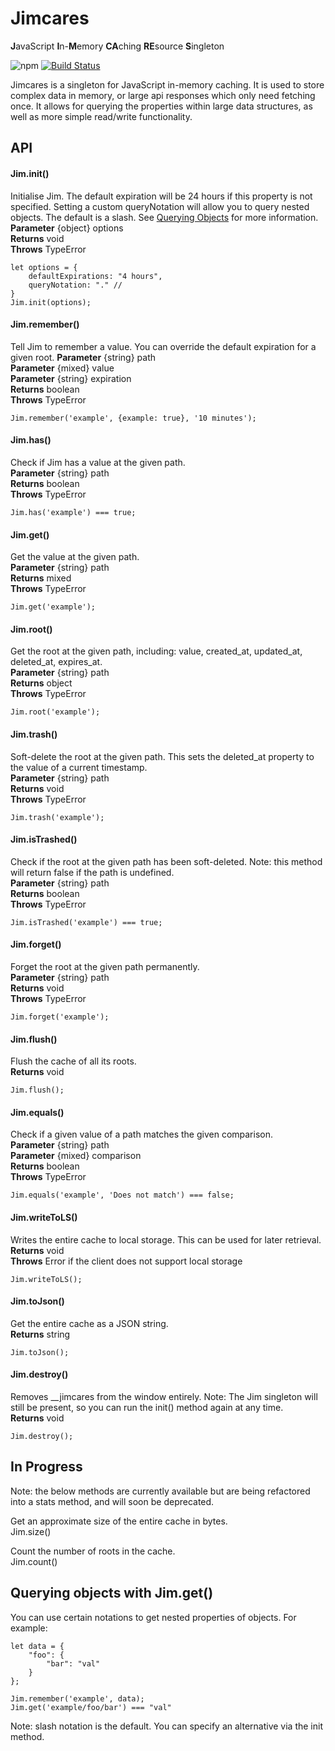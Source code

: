 # Jimcares

**J**avaScript **I**n-**M**emory **CA**ching **RE**source **S**ingleton

![npm](https://img.shields.io/npm/v/jimcares.svg)
[![Build Status](https://travis-ci.org/alexanderpharwood/jimcares.svg?branch=master)](https://travis-ci.org/alexanderpharwood/jimcares)  

Jimcares is a singleton for JavaScript in-memory caching. It is used to store complex data in memory, or large api responses which only need fetching once. It allows for querying the properties within large data structures, as well as more simple read/write functionality.


## API

#### Jim.init()
Initialise Jim. The default expiration will be 24 hours if this property is not specified. Setting a custom queryNotation will allow you to query nested objects. The default is a slash. See [Querying Objects](#querying_objects) for more information.  
**Parameter** {object} options  
**Returns** void  
**Throws** TypeError  
```
let options = {
	defaultExpirations: "4 hours",
	queryNotation: "." //
}
Jim.init(options);
```

#### Jim.remember()
Tell Jim to remember a value. You can override the default expiration for a given root.
**Parameter** {string} path  
**Parameter** {mixed} value  
**Parameter** {string} expiration  
**Returns** boolean  
**Throws** TypeError  
```
Jim.remember('example', {example: true}, '10 minutes');
```

#### Jim.has()  
Check if Jim has a value at the given path.  
**Parameter** {string} path  
**Returns** boolean  
**Throws** TypeError  
```
Jim.has('example') === true;
```

#### Jim.get()  
Get the value at the given path.  
**Parameter** {string} path  
**Returns** mixed  
**Throws** TypeError  
```
Jim.get('example');
```

#### Jim.root()  
Get the root at the given path, including: value, created_at, updated_at, deleted_at, expires_at.  
**Parameter** {string} path  
**Returns** object  
**Throws** TypeError  
```
Jim.root('example');
```

#### Jim.trash()  
Soft-delete the root at the given path. This sets the deleted_at property to the value of a current timestamp.  
**Parameter** {string} path  
**Returns** void  
**Throws** TypeError  
```
Jim.trash('example');
```

#### Jim.isTrashed()  
Check if the root at the given path has been soft-deleted. Note: this method will return false if the path is undefined.  
**Parameter** {string} path  
**Returns** boolean  
**Throws** TypeError  
```
Jim.isTrashed('example') === true;
```

#### Jim.forget()  
Forget the root at the given path permanently.  
**Parameter** {string} path  
**Returns** void  
**Throws** TypeError  
```
Jim.forget('example');
```

#### Jim.flush()  
Flush the cache of all its roots.  
**Returns** void  
```
Jim.flush();
```

#### Jim.equals()  
Check if a given value of a path matches the given comparison.  
**Parameter** {string} path  
**Parameter** {mixed} comparison  
**Returns** boolean  
**Throws** TypeError  
```
Jim.equals('example', 'Does not match') === false;
```

#### Jim.writeToLS()  
Writes the entire cache to local storage. This can be used for later retrieval.  
**Returns** void  
**Throws** Error if the client does not support local storage  
```
Jim.writeToLS();
```

#### Jim.toJson()  
Get the entire cache as a JSON string.  
**Returns** string  
```
Jim.toJson();
```

#### Jim.destroy()  
Removes __jimcares from the window entirely. Note: The Jim singleton will still be present, so you can run the init() method again at any time.  
**Returns** void  
```
Jim.destroy();
```

## In Progress 
Note: the below methods are currently available but are being refactored into a stats method, and will soon be deprecated.  

Get an approximate size of the entire cache in bytes.  
Jim.size()

Count the number of roots in the cache.  
Jim.count()

<a name="querying_objects"></a>
## Querying objects with Jim.get()  
You can use certain notations to get nested properties of objects. For example:

```
let data = {
	"foo": {
		"bar": "val" 
	}
};

Jim.remember('example', data);
Jim.get('example/foo/bar') === "val"
```

Note: slash notation is the default. You can specify an alternative via the init method.
